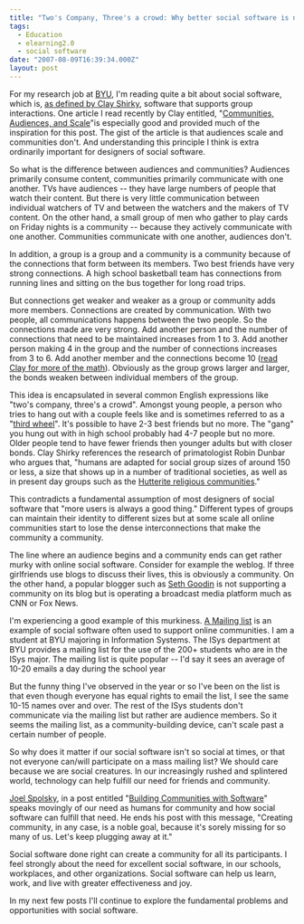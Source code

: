 ```yaml
---
title: "Two's Company, Three's a crowd: Why better social software is needed to support (small) group interactions"
tags:
  - Education
  - elearning2.0
  - social software
date: "2007-08-09T16:39:34.000Z"
layout: post
---
```


For my research job at [BYU][0], I'm reading quite a bit about social software, which is, [as defined by Clay Shirky][1], software that supports group interactions. One article I read recently by Clay entitled, "[Communities, Audiences, and Scale][2]"is especially good and provided much of the inspiration for this post. The gist of the article is that audiences scale and communities don't. And understanding this principle I think is extra ordinarily important for designers of social software.  
  
So what is the difference between audiences and communities? Audiences primarily consume content, communities primarily communicate with one another. TVs have audiences -- they have large numbers of people that watch their content. But there is very little communication between individual watchers of TV and between the watchers and the makers of TV content. On the other hand, a small group of men who gather to play cards on Friday nights is a community -- because they actively communicate with one another. Communities communicate with one another, audiences don't.  
  
In addition, a group is a group and a community is a community because of the connections that form between its members. Two best friends have very strong connections. A high school basketball team has connections from running lines and sitting on the bus together for long road trips.  
  
But connections get weaker and weaker as a group or community adds more members. Connections are created by communication. With two people, all communications happens between the two people. So the connections made are very strong. Add another person and the number of connections that need to be maintained increases from 1 to 3\. Add another person making 4 in the group and the number of connections increases from 3 to 6\. Add another member and the connections become 10 ([read Clay for more of the math][3]). Obviously as the group grows larger and larger, the bonds weaken between individual members of the group.  
  
This idea is encapsulated in several common English expressions like "two's company, three's a crowd". Amongst young people, a person who tries to hang out with a couple feels like and is sometimes referred to as a "[third wheel][4]". It's possible to have 2-3 best friends but no more. The "gang" you hung out with in high school probably had 4-7 people but no more. Older people tend to have fewer friends then younger adults but with closer bonds. Clay Shirky references the research of primatologist Robin Dunbar who argues that, "humans are adapted for social group sizes of around 150 or less, a size that shows up in a number of traditional societies, as well as in present day groups such as the [Hutterite religious communities][5]."  
  
This contradicts a fundamental assumption of most designers of social software that "more users is always a good thing." Different types of groups can maintain their identity to different sizes but at some scale all online communities start to lose the dense interconnections that make the community a community.  
  
The line where an audience begins and a community ends can get rather murky with online social software. Consider for example the weblog. If three girlfriends use blogs to discuss their lives, this is obviously a community. On the other hand, a popular blogger such as [Seth Goodin][6] is not supporting a community on its blog but is operating a broadcast media platform much as CNN or Fox News.  
  
I'm experiencing a good example of this murkiness. [A Mailing list][7] is an example of social software often used to support online communities. I am a student at BYU majoring in Information Systems. The ISys department at BYU provides a mailing list for the use of the 200+ students who are in the ISys major. The mailing list is quite popular -- I'd say it sees an average of 10-20 emails a day during the school year  
  
But the funny thing I've observed in the year or so I've been on the list is that even though everyone has equal rights to email the list, I see the same 10-15 names over and over. The rest of the ISys students don't communicate via the mailing list but rather are audience members. So it seems the mailing list, as a community-building device, can't scale past a certain number of people.  
  
So why does it matter if our social software isn't so social at times, or that not everyone can/will participate on a mass mailing list? We should care because we are social creatures. In our increasingly rushed and splintered world, technology can help fulfill our need for friends and community.  
  
[Joel Spolsky][8], in a post entitled "[Building Communities with Software][9]" speaks movingly of our need as humans for community and how social software can fulfill that need. He ends his post with this message, "Creating community, in any case, is a noble goal, because it's sorely missing for so many of us. Let's keep plugging away at it."  
  
Social software done right can create a community for all its participants. I feel strongly about the need for excellent social software, in our schools, workplaces, and other organizations. Social software can help us learn, work, and live with greater effectiveness and joy.  
  
In my next few posts I'll continue to explore the fundamental problems and opportunities with social software.

[0]: http://byu.edu
[1]: http://www.shirky.com/
[2]: http://shirky.com/writings/community_scale.html
[3]: http://shirky.com/writings/community_scale.html#2
[4]: http://www.goenglish.com/ThirdWheel.asp
[5]: http://en.wikipedia.org/wiki/Hutterite
[6]: http://sethgodin.typepad.com/
[7]: http://en.wikipedia.org/wiki/Electronic_mailing_list
[8]: http://www.joelonsoftware.com/
[9]: http://www.joelonsoftware.com/articles/BuildingCommunitieswithSo.html